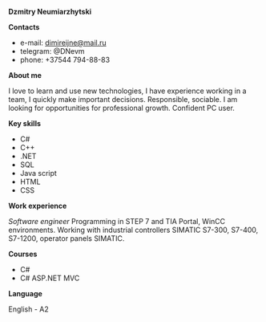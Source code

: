 **Dzmitry Neumiarzhytski**

**Contacts**
* e-mail: dimireijne@mail.ru
* telegram: @DNevm
* phone: +37544 794-88-83

**About me**

I love to learn and use new technologies, I have experience working in a team, I quickly make important decisions. Responsible, sociable. I am looking for opportunities for professional growth. Confident PC user.

**Key skills**
* C#
* C++
* .NET
* SQL
* Java script
* HTML
* CSS

**Work experience**

*Software engineer*
Programming in STEP 7 and TIA Portal, WinCC environments. Working with industrial controllers SIMATIC S7-300, S7-400, S7-1200, operator panels SIMATIC.

**Courses**
* C#
* C# ASP.NET MVC

**Language**

English - A2